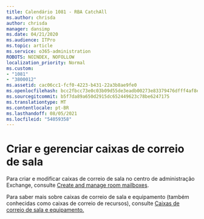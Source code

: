 ```yaml
---
title: Calendário 1081 - RBA CatchAll
ms.author: chrisda
author: chrisda
manager: dansimp
ms.date: 04/21/2020
ms.audience: ITPro
ms.topic: article
ms.service: o365-administration
ROBOTS: NOINDEX, NOFOLLOW
localization_priority: Normal
ms.custom:
- "1081"
- "3800012"
ms.assetid: cac06cc1-fcf0-4223-b431-22a3b8ae9fe0
ms.openlocfilehash: bcc2fbcc73e0c03b09d55de3eadb00273e83379476dfff4af8e2c758c91230d5
ms.sourcegitcommit: b5f7da89a650d2915dc652449623c78be6247175
ms.translationtype: MT
ms.contentlocale: pt-BR
ms.lasthandoff: 08/05/2021
ms.locfileid: "54059358"
---
```

# <a name="create-and-manage-room-mailboxes"></a>Criar e gerenciar caixas de correio de sala

Para criar e modificar caixas de correio de sala no centro de administração Exchange, consulte [Create and manage room mailboxes](https://docs.microsoft.com/Exchange/recipients/room-mailboxes).

Para saber mais sobre caixas de correio de sala e equipamento (também conhecidas como caixas de correio de recursos), consulte [Caixas de correio de sala e equipamento.](https://docs.microsoft.com/microsoft-365/admin/manage/room-and-equipment-mailboxes)
